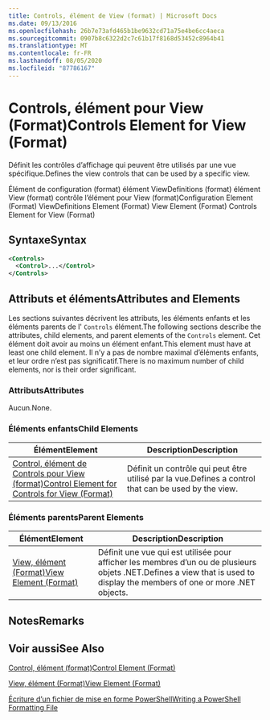 ```yaml
---
title: Controls, élément de View (format) | Microsoft Docs
ms.date: 09/13/2016
ms.openlocfilehash: 26b7e73afd465b1be9632cd71a75e4be6cc4aeca
ms.sourcegitcommit: 0907b8c6322d2c7c61b17f8168d53452c8964b41
ms.translationtype: MT
ms.contentlocale: fr-FR
ms.lasthandoff: 08/05/2020
ms.locfileid: "87786167"
---
```

# <a name="controls-element-for-view-format"></a><span data-ttu-id="3df5f-102">Controls, élément pour View (Format)</span><span class="sxs-lookup"><span data-stu-id="3df5f-102">Controls Element for View (Format)</span></span>

<span data-ttu-id="3df5f-103">Définit les contrôles d’affichage qui peuvent être utilisés par une vue spécifique.</span><span class="sxs-lookup"><span data-stu-id="3df5f-103">Defines the view controls that can be used by a specific view.</span></span>

<span data-ttu-id="3df5f-104">Élément de configuration (format) élément ViewDefinitions (format) élément View (format) contrôle l’élément pour View (format)</span><span class="sxs-lookup"><span data-stu-id="3df5f-104">Configuration Element (Format) ViewDefinitions Element (Format) View Element (Format) Controls Element for View (Format)</span></span>

## <a name="syntax"></a><span data-ttu-id="3df5f-105">Syntaxe</span><span class="sxs-lookup"><span data-stu-id="3df5f-105">Syntax</span></span>

```xml
<Controls>
  <Control>...</Control>
</Controls>
```

## <a name="attributes-and-elements"></a><span data-ttu-id="3df5f-106">Attributs et éléments</span><span class="sxs-lookup"><span data-stu-id="3df5f-106">Attributes and Elements</span></span>

<span data-ttu-id="3df5f-107">Les sections suivantes décrivent les attributs, les éléments enfants et les éléments parents de l' `Controls` élément.</span><span class="sxs-lookup"><span data-stu-id="3df5f-107">The following sections describe the attributes, child elements, and parent elements of the `Controls` element.</span></span> <span data-ttu-id="3df5f-108">Cet élément doit avoir au moins un élément enfant.</span><span class="sxs-lookup"><span data-stu-id="3df5f-108">This element must have at least one child element.</span></span> <span data-ttu-id="3df5f-109">Il n’y a pas de nombre maximal d’éléments enfants, et leur ordre n’est pas significatif.</span><span class="sxs-lookup"><span data-stu-id="3df5f-109">There is no maximum number of child elements, nor is their order significant.</span></span>

### <a name="attributes"></a><span data-ttu-id="3df5f-110">Attributs</span><span class="sxs-lookup"><span data-stu-id="3df5f-110">Attributes</span></span>

<span data-ttu-id="3df5f-111">Aucun.</span><span class="sxs-lookup"><span data-stu-id="3df5f-111">None.</span></span>

### <a name="child-elements"></a><span data-ttu-id="3df5f-112">Éléments enfants</span><span class="sxs-lookup"><span data-stu-id="3df5f-112">Child Elements</span></span>

|<span data-ttu-id="3df5f-113">Élément</span><span class="sxs-lookup"><span data-stu-id="3df5f-113">Element</span></span>|<span data-ttu-id="3df5f-114">Description</span><span class="sxs-lookup"><span data-stu-id="3df5f-114">Description</span></span>|
|-------------|-----------------|
|[<span data-ttu-id="3df5f-115">Control, élément de Controls pour View (format)</span><span class="sxs-lookup"><span data-stu-id="3df5f-115">Control Element for Controls for View (Format)</span></span>](./control-element-for-controls-for-view-format.md)|<span data-ttu-id="3df5f-116">Définit un contrôle qui peut être utilisé par la vue.</span><span class="sxs-lookup"><span data-stu-id="3df5f-116">Defines a control that can be used by the view.</span></span>|

### <a name="parent-elements"></a><span data-ttu-id="3df5f-117">Éléments parents</span><span class="sxs-lookup"><span data-stu-id="3df5f-117">Parent Elements</span></span>

|<span data-ttu-id="3df5f-118">Élément</span><span class="sxs-lookup"><span data-stu-id="3df5f-118">Element</span></span>|<span data-ttu-id="3df5f-119">Description</span><span class="sxs-lookup"><span data-stu-id="3df5f-119">Description</span></span>|
|-------------|-----------------|
|[<span data-ttu-id="3df5f-120">View, élément (Format)</span><span class="sxs-lookup"><span data-stu-id="3df5f-120">View Element (Format)</span></span>](./view-element-format.md)|<span data-ttu-id="3df5f-121">Définit une vue qui est utilisée pour afficher les membres d’un ou de plusieurs objets .NET.</span><span class="sxs-lookup"><span data-stu-id="3df5f-121">Defines a view that is used to display the members of one or more .NET objects.</span></span>|

## <a name="remarks"></a><span data-ttu-id="3df5f-122">Notes</span><span class="sxs-lookup"><span data-stu-id="3df5f-122">Remarks</span></span>

## <a name="see-also"></a><span data-ttu-id="3df5f-123">Voir aussi</span><span class="sxs-lookup"><span data-stu-id="3df5f-123">See Also</span></span>

[<span data-ttu-id="3df5f-124">Control, élément (format)</span><span class="sxs-lookup"><span data-stu-id="3df5f-124">Control Element (Format)</span></span>](./control-element-for-controls-for-view-format.md)

[<span data-ttu-id="3df5f-125">View, élément (Format)</span><span class="sxs-lookup"><span data-stu-id="3df5f-125">View Element (Format)</span></span>](./view-element-format.md)

[<span data-ttu-id="3df5f-126">Écriture d’un fichier de mise en forme PowerShell</span><span class="sxs-lookup"><span data-stu-id="3df5f-126">Writing a PowerShell Formatting File</span></span>](./writing-a-powershell-formatting-file.md)
